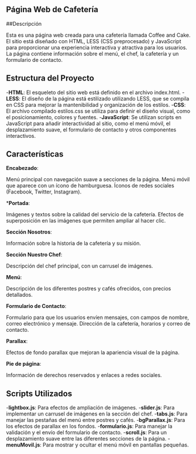 ## Página Web de Cafetería

##Descripción

Esta es una página web creada para una cafetería llamada Coffee and Cake. El sitio está diseñado con HTML, LESS (CSS preprocesado) y JavaScript para proporcionar una experiencia interactiva y atractiva para los usuarios. La página contiene información sobre el menú, el chef, la cafetería y un formulario de contacto.

## Estructura del Proyecto

-**HTML**: 
El esqueleto del sitio web está definido en el archivo index.html.
-**LESS**: 
El diseño de la página está estilizado utilizando LESS, que se compila en CSS para mejorar la mantenibilidad y organización de los estilos.
-**CSS**: 
El archivo compilado estilos.css se utiliza para definir el diseño visual, como el posicionamiento, colores y fuentes.
-**JavaScript**: 
Se utilizan scripts en JavaScript para añadir interactividad al sitio, como el menú móvil, el desplazamiento suave, el formulario de contacto y otros componentes interactivos.

## Características

**Encabezado**:

Menú principal con navegación suave a secciones de la página.
Menú móvil que aparece con un ícono de hamburguesa.
Íconos de redes sociales (Facebook, Twitter, Instagram).

***Portada**:

Imágenes y textos sobre la calidad del servicio de la cafetería.
Efectos de superposición en las imágenes que permiten ampliar al hacer clic.

**Sección Nosotros**:

Información sobre la historia de la cafetería y su misión.

**Sección Nuestro Chef**:

Descripción del chef principal, con un carrusel de imágenes.

**Menú**:

Descripción de los diferentes postres y cafés ofrecidos, con precios detallados.

**Formulario de Contacto**:

Formulario para que los usuarios envíen mensajes, con campos de nombre, correo electrónico y mensaje.
Dirección de la cafetería, horarios y correo de contacto.

**Parallax**:

Efectos de fondo parallax que mejoran la apariencia visual de la página.

**Pie de página**:

Información de derechos reservados y enlaces a redes sociales.

## Scripts Utilizados
-**lightbox.js**: Para efectos de ampliación de imágenes.
-**slider.js**: Para implementar un carrusel de imágenes en la sección del chef.
-**tabs.js**: Para manejar las pestañas del menú entre postres y cafés.
-**bgParallax.js**: Para los efectos de parallax en los fondos.
-**formulario.js**: Para manejar la validación y el envío del formulario de contacto.
-**scroll.js**: Para un desplazamiento suave entre las diferentes secciones de la página.
-**menuMovil.js**: Para mostrar y ocultar el menú móvil en pantallas pequeñas.
